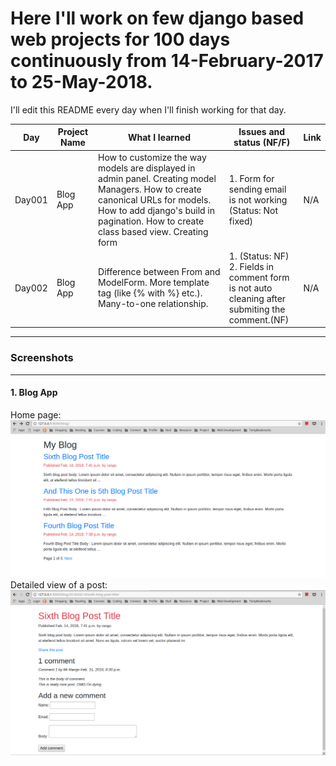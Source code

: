 # Here I'll work on few django based web projects for 100 days continuously from 14-February-2017 to 25-May-2018.
I'll edit this README every day when I'll finish working for that day.

| Day      | Project Name |         What I learned             |   Issues and status (NF/F)   | Link        |
|----------|--------------|------------------------------------|------------------------------|-------------|
| Day001   | Blog App     | How to customize the way models are displayed in admin panel. Creating model Managers. How to create canonical URLs for models. How to add django's build in pagination. How to create class based view. Creating form | 1. Form for sending email is not working (Status: Not fixed) | N/A |
| Day002 | Blog App | Difference between From and ModelForm. More template tag (like {% with %} etc.). Many-to-one relationship. | 1. (Status: NF) <br> 2. Fields in comment form is not auto cleaning after submiting the comment.(NF) | N/A |

----------
### Screenshots
----------
#### 1. Blog App
Home page:
![alt text](Screenshots/BlogApp/Screenshot1.png)
Detailed view of a post:
![alt text](Screenshots/BlogApp/Screenshot2.png)

